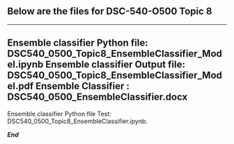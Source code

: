 ## Below are the files for DSC-540-O500 Topic 8
-----------------------------------------------
Ensemble classifier Python file: DSC540_0500_Topic8_EnsembleClassifier_Model.ipynb 
Ensemble classifier Output file: DSC540_0500_Topic8_EnsembleClassifier_Model.pdf 
Ensemble Classifier : DSC540_0500_EnsembleClassifier.docx
-----------------------------------------------
Ensemble classifier Python file Test: DSC540_0500_Topic8_EnsembleClassifier.ipynb.    

***End***

